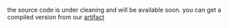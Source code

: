 the source code is under cleaning and will be available soon. you can get a compiled version from our [artifact](https://zenodo.org/record/4540866#.YCrNLmhKhMA)
